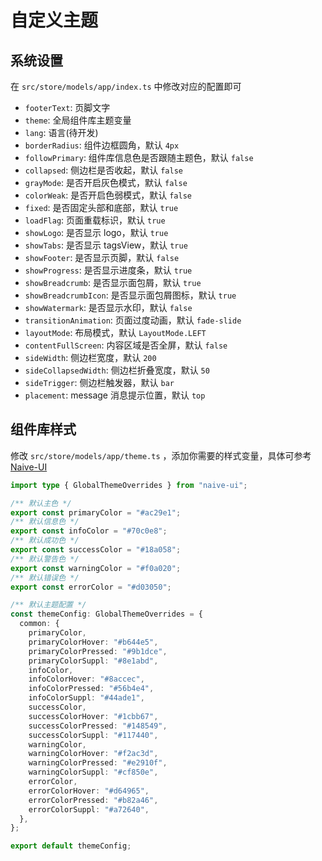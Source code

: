 # 自定义主题

## 系统设置

在 `src/store/models/app/index.ts` 中修改对应的配置即可

- `footerText`: 页脚文字
- `theme`: 全局组件库主题变量
- `lang`: 语言(待开发)
- `borderRadius`: 组件边框圆角，默认 `4px`
- `followPrimary`: 组件库信息色是否跟随主题色，默认 `false`
- `collapsed`: 侧边栏是否收起，默认 `false`
- `grayMode`: 是否开启灰色模式，默认 `false`
- `colorWeak`: 是否开启色弱模式，默认 `false`
- `fixed`: 是否固定头部和底部，默认 `true`
- `loadFlag`: 页面重载标识，默认 `true`
- `showLogo`: 是否显示 logo，默认 `true`
- `showTabs`: 是否显示 tagsView，默认 `true`
- `showFooter`: 是否显示页脚，默认 `false`
- `showProgress`: 是否显示进度条，默认 `true`
- `showBreadcrumb`: 是否显示面包屑，默认 `true`
- `showBreadcrumbIcon`: 是否显示面包屑图标，默认 `true`
- `showWatermark`: 是否显示水印，默认 `false`
- `transitionAnimation`: 页面过度动画，默认 `fade-slide`
- `layoutMode`: 布局模式，默认 `LayoutMode.LEFT`
- `contentFullScreen`: 内容区域是否全屏，默认 `false`
- `sideWidth`: 侧边栏宽度，默认 `200`
- `sideCollapsedWidth`: 侧边栏折叠宽度，默认 `50`
- `sideTrigger`: 侧边栏触发器，默认 `bar`
- `placement`: message 消息提示位置，默认 `top`

## 组件库样式

修改 `src/store/models/app/theme.ts` ，添加你需要的样式变量，具体可参考 [Naive-UI](https://www.naiveui.com/zh-CN/dark/docs/customize-theme#调整组件主题变量)

```ts
import type { GlobalThemeOverrides } from "naive-ui";

/** 默认主色 */
export const primaryColor = "#ac29e1";
/** 默认信息色 */
export const infoColor = "#70c0e8";
/** 默认成功色 */
export const successColor = "#18a058";
/** 默认警告色 */
export const warningColor = "#f0a020";
/** 默认错误色 */
export const errorColor = "#d03050";

/** 默认主题配置 */
const themeConfig: GlobalThemeOverrides = {
  common: {
    primaryColor,
    primaryColorHover: "#b644e5",
    primaryColorPressed: "#9b1dce",
    primaryColorSuppl: "#8e1abd",
    infoColor,
    infoColorHover: "#8accec",
    infoColorPressed: "#56b4e4",
    infoColorSuppl: "#44ade1",
    successColor,
    successColorHover: "#1cbb67",
    successColorPressed: "#148549",
    successColorSuppl: "#117440",
    warningColor,
    warningColorHover: "#f2ac3d",
    warningColorPressed: "#e2910f",
    warningColorSuppl: "#cf850e",
    errorColor,
    errorColorHover: "#d64965",
    errorColorPressed: "#b82a46",
    errorColorSuppl: "#a72640",
  },
};

export default themeConfig;
```
